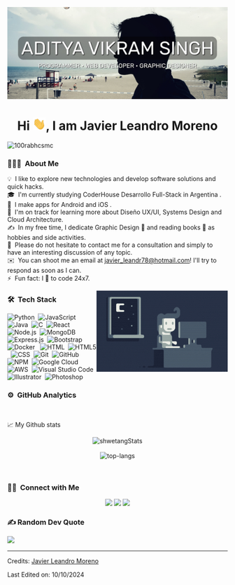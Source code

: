 ![Aditya Vikram Singh Banner](https://raw.githubusercontent.com/AVS1508/AVS1508/master/assets/Aditya%20Vikram%20Singh%20Banner.jpg)

<h1 align="center">Hi <img src="https://raw.githubusercontent.com/ABSphreak/ABSphreak/master/gifs/Hi.gif" width="30px">, I am Javier Leandro Moreno </h1>

<!-- ## &nbsp;Hey there! I'm Javier Leandro Moreno --> 

<p align="left"> <img src="https://komarev.com/ghpvc/?username=100rabhcsmc&label=Profile%20views&color=0e75b6&style=flat" alt="100rabhcsmc" /> </p>


### 👨🏻‍💻 &nbsp;About Me

💡  &nbsp;I like to explore new technologies and develop software solutions and quick hacks.\
🎓 &nbsp;I'm currently studying CoderHouse Desarrollo Full-Stack in Argentina .\
📱  &nbsp;I make apps for Android and iOS .\
🌱 &nbsp;I'm on track for learning more about Diseño UX/UI, Systems Design and Cloud Architecture.\
✍️ &nbsp;In my free time, I dedicate Graphic Design 🎨 and reading books 📖 as hobbies and side activities.\
💬 &nbsp;Please do not hesitate to contact me for a consultation and simply to have an interesting discussion of any topic.\
✉️ &nbsp;You can shoot me an  email at javier_leandr78@hotmail.com! I'll try to respond as soon as I can.\
⚡ &nbsp;Fun fact: I 💖 to code 24x7.


<img alt="Night Coding" src="https://raw.githubusercontent.com/AVS1508/AVS1508/master/assets/Night-Coding.gif" align="right"/>

### 🛠 &nbsp;Tech Stack

![Python](https://img.shields.io/badge/-Python-05122A?style=flat&logo=python)&nbsp;
![JavaScript](https://img.shields.io/badge/-JavaScript-05122A?style=flat&logo=javascript)&nbsp;
![Java](https://img.shields.io/badge/-Java-05122A?style=flat&logo=Java&logoColor=FFA518)&nbsp;
![C](https://img.shields.io/badge/-C-05122A?style=flat&logo=C&logoColor=A8B9CC)&nbsp;
![React](https://img.shields.io/badge/-React-05122A?style=flat&logo=react)&nbsp;
![Node.js](https://img.shields.io/badge/-Node.js-05122A?style=flat&logo=node.js)&nbsp;
![MongoDB](https://img.shields.io/badge/MongoDB-%234ea94b.svg?style=for-the-badge&logo=mongodb&logoColor=white)&nbsp;
![Express.js](https://img.shields.io/badge/express.js-%23404d59.svg?style=for-the-badge&logo=express&logoColor=%2361DAFB)&nbsp;
![Bootstrap](https://img.shields.io/badge/-Bootstrap-05122A?style=flat&logo=bootstrap&logoColor=563D7C)\
![Docker](https://img.shields.io/badge/docker-%230db7ed.svg?style=for-the-badge&logo=docker&logoColor=white) &nbsp;
![HTML](https://img.shields.io/badge/-HTML-05122A?style=flat&logo=HTML5)&nbsp;
![HTML5](https://img.shields.io/badge/html5-%23E34F26.svg?style=for-the-badge&logo=html5&logoColor=white) &nbsp;
![CSS](https://img.shields.io/badge/-CSS-05122A?style=flat&logo=CSS3&logoColor=1572B6)&nbsp;
![Git](https://img.shields.io/badge/-Git-05122A?style=flat&logo=git)&nbsp;
![GitHub](https://img.shields.io/badge/-GitHub-05122A?style=flat&logo=github)&nbsp;
![NPM](https://img.shields.io/badge/NPM-%23000000.svg?style=for-the-badge&logo=npm&logoColor=white)&nbsp;
![Google Cloud](https://img.shields.io/badge/GoogleCloud-%234285F4.svg?style=for-the-badge&logo=google-cloud&logoColor=white)&nbsp;
![AWS](https://img.shields.io/badge/AWS-%23FF9900.svg?style=for-the-badge&logo=amazon-aws&logoColor=white)&nbsp;
![Visual Studio Code](https://img.shields.io/badge/-Visual%20Studio%20Code-05122A?style=flat&logo=visual-studio-code&logoColor=007ACC)&nbsp;
![Illustrator](https://img.shields.io/badge/-Illustrator-05122A?style=flat&logo=adobe-illustrator)&nbsp;
![Photoshop](https://img.shields.io/badge/-Photoshop-05122A?style=flat&logo=adobe-photoshop)&nbsp;


### ⚙️ &nbsp;GitHub Analytics
<br>

📈 My Github stats <br />
<p align="center">
  <img src="https://github-readme-stats.vercel.app/api?username=Shwetang550&theme=dark&show_icons=true" alt="shwetangStats" />  
  <br />
  <br />
  <img src="https://github-readme-stats.vercel.app/api/top-langs/?username=Shwetang550&layout=compact&theme=dark" alt="top-langs" />
</p>

<br>

### 🤝🏻 &nbsp;Connect with Me

<p align="center">
<a href="https://linkedin.com/in/javier-leandro-moreno"><img src="https://img.shields.io/badge/-Javier%20Leandro%20Moreno-0077B5?style=flat&logo=Linkedin&logoColor=white"/></a>
<a href="https://instagram.com/javierlm14"><img src="https://img.shields.io/badge/-@javierlm14__-E4405F?style=flat&logo=Instagram&logoColor=white"/></a>
<a href="https://facebook.com/AVS1508"><img src="https://img.shields.io/badge/-@AVS1508-1877F2?style=flat&logo=Facebook&logoColor=white"/></a>



### ✍️ Random Dev Quote
![](https://quotes-github-readme.vercel.app/api?type=horizontal&theme=radical)


-----
Credits: [Javier Leandro Moreno](https://github.com/AVS1508)

Last Edited on: 10/10/2024
